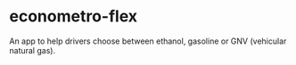 # econometro-flex
An app to help drivers choose between ethanol, gasoline or GNV (vehicular natural gas).
